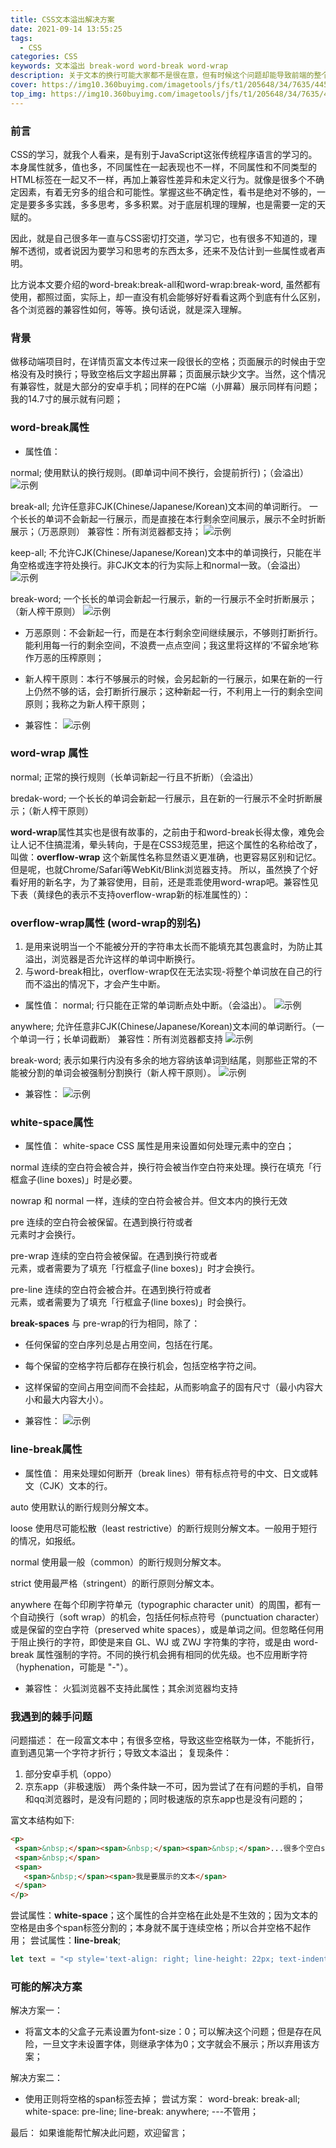 ```yaml
---
title: CSS文本溢出解决方案
date: 2021-09-14 13:55:25
tags:
  - CSS
categories: CSS
keywords: 文本溢出 break-word word-break word-wrap
description: 关于文本的换行可能大家都不是很在意，但有时候这个问题却能导致前端的整个样式乱掉；css控制文字换行的属性有好几个，它们有什么区别呢。
cover: https://img10.360buyimg.com/imagetools/jfs/t1/205648/34/7635/44563/614afc3fEb5ed47f8/7bd73005994f755a.jpg
top_img: https://img10.360buyimg.com/imagetools/jfs/t1/205648/34/7635/44563/614afc3fEb5ed47f8/7bd73005994f755a.jpg
---
```


### 前言
CSS的学习，就我个人看来，是有别于JavaScript这张传统程序语言的学习的。本身属性就多，值也多，不同属性在一起表现也不一样，不同属性和不同类型的HTML标签在一起又不一样，再加上兼容性差异和未定义行为。就像是很多个不确定因素，有着无穷多的组合和可能性。掌握这些不确定性，看书是绝对不够的，一定是要多多实践，多多思考，多多积累。对于底层机理的理解，也是需要一定的天赋的。

因此，就是自己很多年一直与CSS密切打交道，学习它，也有很多不知道的，理解不透彻，或者说因为要学习和思考的东西太多，还来不及估计到一些属性或者声明。

比方说本文要介绍的word-break:break-all和word-wrap:break-word, 虽然都有使用，都照过面，实际上，却一直没有机会能够好好看看这两个到底有什么区别，各个浏览器的兼容性如何，等等。换句话说，就是深入理解。


### 背景
做移动端项目时，在详情页富文本传过来一段很长的空格；页面展示的时候由于空格没有及时换行；导致空格后文字超出屏幕；页面展示缺少文字。当然，这个情况有兼容性，就是大部分的安卓手机；同样的在PC端（小屏幕）展示同样有问题；我的14.7寸的展示就有问题；





### word-break属性

- 属性值：

normal;
使用默认的换行规则。(即单词中间不换行，会提前折行)；（会溢出）
![示例](1-nor.jpg)

break-all;
允许任意非CJK(Chinese/Japanese/Korean)文本间的单词断行。
一个长长的单词不会新起一行展示，而是直接在本行剩余空间展示，展示不全时折断展示；（万恶原则）
兼容性：所有浏览器都支持；
![示例](1-all.jpg)

keep-all;
不允许CJK(Chinese/Japanese/Korean)文本中的单词换行，只能在半角空格或连字符处换行。非CJK文本的行为实际上和normal一致。（会溢出）
![示例](3-keep.jpg)

break-word;
一个长长的单词会新起一行展示，新的一行展示不全时折断展示；（新人榨干原则）
![示例](4-word.jpg)

- 万恶原则：不会新起一行，而是在本行剩余空间继续展示，不够则打断折行。能利用每一行的剩余空间，不浪费一点点空间；我这里将这样的‘不留余地’称作万恶的压榨原则；

- 新人榨干原则：本行不够展示的时候，会另起新的一行展示，如果在新的一行上仍然不够的话，会打断折行展示；这种新起一行，不利用上一行的剩余空间原则；我称之为新人榨干原则；

- 兼容性：
![示例](1-jian.jpg)





### word-wrap 属性

normal;
正常的换行规则（长单词新起一行且不折断）（会溢出）

bredak-word;
一个长长的单词会新起一行展示，且在新的一行展示不全时折断展示；（新人榨干原则）


**word-wrap**属性其实也是很有故事的，之前由于和word-break长得太像，难免会让人记不住搞混淆，晕头转向，于是在CSS3规范里，把这个属性的名称给改了，叫做：**overflow-wrap** 这个新属性名称显然语义更准确，也更容易区别和记忆。
但是呢，也就Chrome/Safari等WebKit/Blink浏览器支持。
所以，虽然换了个好看好用的新名字，为了兼容使用，目前，还是乖乖使用word-wrap吧。兼容性见下表（黄绿色的表示不支持overflow-wrap新的标准属性的）：





### overflow-wrap属性 (word-wrap的别名)
1. 是用来说明当一个不能被分开的字符串太长而不能填充其包裹盒时，为防止其溢出，浏览器是否允许这样的单词中断换行。
2. 与word-break相比，overflow-wrap仅在无法实现-将整个单词放在自己的行而不溢出的情况下，才会产生中断。

- 属性值：
normal;
行只能在正常的单词断点处中断。（会溢出）。
![示例](f-nor.jpg)


anywhere;
允许任意非CJK(Chinese/Japanese/Korean)文本间的单词断行。（一个单词一行；长单词截断）
兼容性：所有浏览器都支持
![示例](f-any.jpg)

break-word;
表示如果行内没有多余的地方容纳该单词到结尾，则那些正常的不能被分割的单词会被强制分割换行（新人榨干原则）。
![示例](f-break.jpg)

- 兼容性：
![示例](space-jian.jpg)


### white-space属性
- 属性值：
white-space CSS 属性是用来设置如何处理元素中的空白；

normal
连续的空白符会被合并，换行符会被当作空白符来处理。换行在填充「行框盒子(line boxes)」时是必要。

nowrap
和 normal 一样，连续的空白符会被合并。但文本内的换行无效

pre
连续的空白符会被保留。在遇到换行符或者<br>元素时才会换行。

pre-wrap
连续的空白符会被保留。在遇到换行符或者<br>元素，或者需要为了填充「行框盒子(line boxes)」时才会换行。

pre-line
连续的空白符会被合并。在遇到换行符或者<br>元素，或者需要为了填充「行框盒子(line boxes)」时会换行。

**break-spaces**
与 pre-wrap的行为相同，除了：

- 任何保留的空白序列总是占用空间，包括在行尾。
- 每个保留的空格字符后都存在换行机会，包括空格字符之间。
- 这样保留的空间占用空间而不会挂起，从而影响盒子的固有尺寸（最小内容大小和最大内容大小）。

- 兼容性：
![示例](space-jian.jpg)


### line-break属性
- 属性值：
用来处理如何断开（break lines）带有标点符号的中文、日文或韩文（CJK）文本的行。

auto
使用默认的断行规则分解文本。

loose
使用尽可能松散（least restrictive）的断行规则分解文本。一般用于短行的情况，如报纸。

normal
使用最一般（common）的断行规则分解文本。

strict
使用最严格（stringent）的断行原则分解文本。

anywhere
在每个印刷字符单元（typographic character unit）的周围，都有一个自动换行（soft wrap）的机会，包括任何标点符号（punctuation character）或是保留的空白字符（preserved white spaces），或是单词之间。但忽略任何用于阻止换行的字符，即使是来自 GL、WJ 或 ZWJ 字符集的字符，或是由 word-break 属性强制的字符。不同的换行机会拥有相同的优先级。也不应用断字符（hyphenation，可能是 "-"）。

- 兼容性：
火狐浏览器不支持此属性；其余浏览器均支持



### 我遇到的棘手问题
 问题描述：
 在一段富文本中；有很多空格，导致这些空格联为一体，不能折行，直到遇见第一个字符才折行；导致文本溢出；
 复现条件：
 1. 部分安卓手机（oppo）
 2. 京东app（非极速版）
 两个条件缺一不可，因为尝试了在有问题的手机，自带和qq浏览器时，是没有问题的；同时极速版的京东app也是没有问题的；

 富文本结构如下:

 ```html
<p>
  <span>&nbsp;</span><span>&nbsp;</span><span>&nbsp;</span>...很多个空白span标签
  <span>&nbsp;</span>
  <span>
    <span>&nbsp;</span><span>我是要展示的文本</span>
  </span>
 </p>

 ```

 尝试属性：**white-space**；这个属性的合并空格在此处是不生效的；因为文本的空格是由多个span标签分割的；本身就不属于连续空格；所以合并空格不起作用；
 尝试属性：**line-break**;
 

  ```js
  let text = "<p style='text-align: right; line-height: 22px; text-indent: 24px; margin-top: 0px; margin-right: 21px; margin-bottom: 0px;'><span style='font-family:;'>&nbsp;</span><span style='font-family:宋体'>&nbsp;</span><span style='font-family:;'>&nbsp;</span><span style='font-family:宋体'>&nbsp;</span><span style='font-family:;'>&nbsp;</span><span style='font-family:宋体'>&nbsp;</span><span style='font-family:;'>&nbsp;</span><span style='font-family:宋体'>&nbsp;</span><span style='font-family:;'>&nbsp;</span><span style='font-family:宋体'>&nbsp;</span><span style='font-family:;'>&nbsp;</span><span style='font-family:宋体'>&nbsp;</span><span style='font-family:;'>&nbsp;</span><span style='font-family:宋体'>&nbsp;</span><span style='font-family:;'>&nbsp;</span><span style='font-family:宋体'>&nbsp;</span><span style='font-family:;'>&nbsp;</span><span style='font-family:宋体'>&nbsp;</span><span style='font-family:;'>&nbsp;</span><span style='font-family:宋体'>&nbsp;</span><span style='font-family:;'>&nbsp;</span><span style='font-family:宋体'>&nbsp;</span><span style='font-family:;'>&nbsp;</span><span style='font-family:宋体'>&nbsp;</span><span style='font-family:;'>&nbsp;</span><span style='font-family:宋体'>&nbsp;</span><span style='font-family:;'>&nbsp;</span><span style='font-family:宋体'>&nbsp;</span><span style='font-family:;'>&nbsp;</span><span style='font-family:宋体'>&nbsp;</span><span style='font-family:;'>&nbsp;</span><span style='font-family:宋体'>&nbsp;</span><span style='font-family:;'>&nbsp;</span><span style='font-family:宋体'>&nbsp;</span><span style='font-family:;'>&nbsp;</span><span style='font-family:宋体'>&nbsp;</span><span style='font-family:;'>&nbsp;</span><span style='font-family:宋体'>&nbsp;</span><span style='font-family:;'>&nbsp;</span><span style='font-family:宋体'>&nbsp;</span><span style='font-family:;'>&nbsp;</span><span style='font-family:宋体'>&nbsp;</span><span style='font-family:;'>&nbsp;</span><span style='font-family:宋体'>&nbsp;</span><span style='font-family:;'>&nbsp;</span><span style='font-family:宋体'>&nbsp;</span><span style='font-family:;'>&nbsp;</span><span style='font-family:宋体'>&nbsp;</span><span style='font-family:;'>&nbsp;</span><span style='font-family:宋体'>&nbsp;</span><span style='font-family:;'>&nbsp;</span><span style='font-family:宋体'>&nbsp;</span><span style='font-family:;'>&nbsp;</span><span style='font-family:宋体'>&nbsp;</span><span style='font-family:;'>&nbsp;</span><span style='font-family:宋体'>&nbsp;</span><span style='font-family:;'>&nbsp;</span><span style='font-family:宋体'>&nbsp;</span><span style='font-family:;'>&nbsp;</span><span style='font-family:宋体'>&nbsp;</span><span style='font-family:;'>&nbsp;</span><span style='font-family:宋体'>&nbsp;</span><span style='font-family:;'>&nbsp;</span><span style='font-family:宋体'>&nbsp;</span><span style='font-family:;'>&nbsp;</span><span style='font-family:宋体'>&nbsp;</span><span style='font-family:;'>&nbsp;</span><span style='font-family:宋体'>&nbsp;</span><span style='font-family:;'>&nbsp;</span><span style='font-family:宋体'>&nbsp;</span><span style='font-family:;'>&nbsp;</span><span style='font-family:宋体'>&nbsp;</span><span style='font-family:;'>&nbsp;</span><span style='font-family:宋体'>&nbsp;</span><span style='font-family:;'>&nbsp;</span><span style='font-family:宋体'>&nbsp;</span><span style='font-family:;'>&nbsp;</span><span style='font-family:宋体'>&nbsp;</span><span style='font-family:;'>&nbsp;</span><span style='font-family:宋体'>&nbsp;</span><span style='font-family:;'>&nbsp;</span><span style='font-family:宋体'>&nbsp;</span><span style='font-family:;'>&nbsp;</span><span style='font-family:宋体'>&nbsp;</span><span style='font-family:;'>&nbsp;</span><span style='font-family:宋体'>&nbsp;</span><span style='font-family:;'>&nbsp;</span><span style='font-family:宋体'>&nbsp;</span><span style='font-family:;'>&nbsp;</span><span style='font-family:宋体'>&nbsp;</span><span style='font-family:;'>&nbsp;</span><span style='font-family:宋体'>&nbsp;</span><span style='font-family:;'>&nbsp;</span><span style='font-family:宋体'>&nbsp;</span><span style='font-family:;'>&nbsp;</span><span style='font-family:宋体'>&nbsp;</span><span style='font-family:;'>&nbsp;</span><span style='font-family:宋体'>&nbsp;</span><span style='font-family:;'>&nbsp;</span><span style='font-family:宋体'>&nbsp;</span><span style='font-family:;'>&nbsp;</span><span style='font-family:宋体'>&nbsp;</span><span style='font-family:;'>&nbsp;</span><span style='font-family:宋体'>&nbsp;</span><span style='font-family:;'>&nbsp;</span><span style='font-family:宋体'>&nbsp;</span><span style='font-family:;'>&nbsp;</span><span style='font-family:宋体'>&nbsp;</span><span style='font-family:;'>&nbsp;</span><span style='font-family:宋体'>&nbsp;</span><span style='font-family:;'>&nbsp;</span><span style='font-family:宋体'>&nbsp;</span><span style='font-family:;'>&nbsp;</span><span style='font-family:宋体'>&nbsp;</span><span style='font-family:;'>&nbsp;</span><span style='font-family:宋体'>&nbsp;</span><span style='font-family:;'>&nbsp;</span><span style='font-family:宋体'><span style='font-family:;'>&nbsp;</span><span style='color: rgb(0, 0, 0); font-size: 21px;'>邵武市人民法院</span></span></p>";

  ```

  ### 可能的解决方案

   解决方案一：
   - 将富文本的父盒子元素设置为font-size：0；可以解决这个问题；但是存在风险，一旦文字未设置字体，则继承字体为0；文字就会不展示；所以弃用该方案；

  
   解决方案二：
   - 使用正则将空格的span标签去掉；
   尝试方案：
   word-break: break-all;
   white-space: pre-line;
   line-break: anywhere;
   ---不管用；


   最后：
   如果谁能帮忙解决此问题，欢迎留言；






